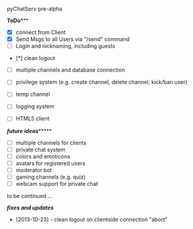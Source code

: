 pyChatServ pre-alpha

********************************ToDo***********************************

- [x] connect from Client
- [x] Send Msgs to all Users via "/send" command
- [ ] Login and nicknaming, including guests
- [*] clean logout
- [ ] multiple channels and database connection
- [ ] privilege system (e.g. create channel, delete channel, kick/ban user)
- [ ] temp channel
- [ ] logging system

- [ ] HTML5 client

***************************future ideas********************************

- [ ] multiple channels for clients
- [ ] private chat system
- [ ] colors and emoticons
- [ ] avatars for registered users
- [ ] moderator bot
- [ ] gaming channels (e.g. quiz)
- [ ] webcam support for private chat

to be continued ...

***************************fixes and updates***************************

- [2013-10-23] - clean logout on clientside connection "abort"